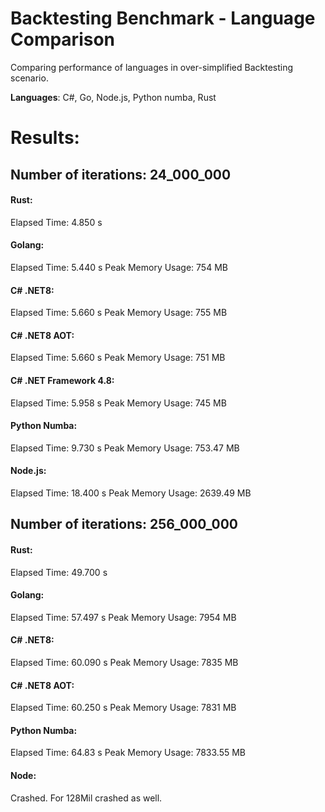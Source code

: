 # Backtesting Benchmark - Language Comparison
Comparing performance of languages in over-simplified Backtesting scenario.

**Languages**: C#, Go, Node.js, Python numba, Rust

# Results:

## Number of iterations: 24_000_000


#### Rust:
Elapsed Time: 4.850 s

#### Golang:
Elapsed Time: 5.440 s
Peak Memory Usage: 754 MB

#### C# .NET8:
Elapsed Time: 5.660 s
Peak Memory Usage: 755 MB

#### C# .NET8 AOT:
Elapsed Time: 5.660 s
Peak Memory Usage: 751 MB

#### C# .NET Framework 4.8:
Elapsed Time: 5.958 s
Peak Memory Usage: 745 MB

#### Python Numba: 
Elapsed Time: 9.730 s
Peak Memory Usage: 753.47 MB

#### Node.js:
Elapsed Time: 18.400 s
Peak Memory Usage: 2639.49 MB



## Number of iterations: 256_000_000

#### Rust:
Elapsed Time: 49.700 s

#### Golang:
Elapsed Time: 57.497 s
Peak Memory Usage: 7954 MB

#### C# .NET8:
Elapsed Time: 60.090 s
Peak Memory Usage: 7835 MB

#### C# .NET8 AOT:
Elapsed Time: 60.250 s
Peak Memory Usage: 7831 MB

#### Python Numba:
Elapsed Time: 64.83 s
Peak Memory Usage: 7833.55 MB

#### Node:
Crashed. For 128Mil crashed as well.



